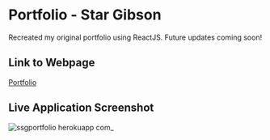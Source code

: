 # Portfolio - Star Gibson

Recreated my original portfolio using ReactJS. Future updates coming soon!

## Link to Webpage
[Portfolio](https://stargibson.herokuapp.com/)

## Live Application Screenshot
![ssgportfolio herokuapp com_](https://user-images.githubusercontent.com/72622031/106487525-bd552f00-6480-11eb-9a7f-551319959ff7.png)
